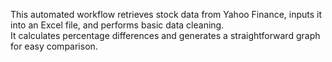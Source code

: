 This automated workflow retrieves stock data from Yahoo Finance, inputs it into an Excel file, and performs basic data cleaning. \
It calculates percentage differences and generates a straightforward graph for easy comparison.
